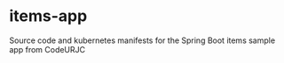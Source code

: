 # items-app
Source code and kubernetes manifests for the Spring Boot items sample app from CodeURJC
